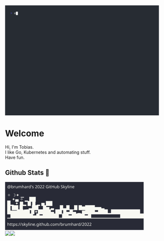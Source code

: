![hello.gif](./hello.gif)

# Welcome

Hi, I'm Tobias.  
I like Go, Kubernetes and automating stuff.  
Have fun.

## Github Stats 🌃

<img src="skyline.svg" width="90%">

<div style="display: flex; flex-direction: row;">
 <img src="https://github-readme-stats.vercel.app/api/top-langs/?username=brumhard&theme=transparent&border_color=434d58&layout=default" />
 <img src="https://github-readme-stats.vercel.app/api?username=brumhard&show_icons=true&count_private=true&theme=transparent&include_all_commits=true&border_color=434d58&line_height=40" />
</div>
